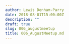 ```yaml
---
author: Lewis Denham-Parry
date: 2018-08-01T15:00:00Z
description: ""
draft: true
slug: 006_augustmeetup
title: 006_AugustMeetup.md
---
```

